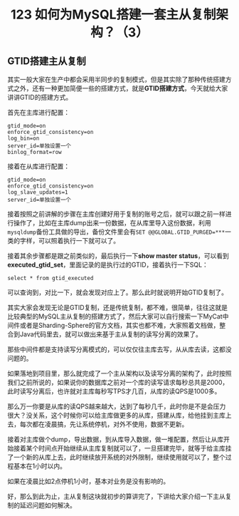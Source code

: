 <h1 align="center">123 如何为MySQL搭建一套主从复制架构？（3）</h1>



## GTID搭建主从复制

其实一般大家在生产中都会采用半同步的复制模式，但是其实除了那种传统搭建方式之外，还有一种更加简便一些的搭建方式，就是**GTID搭建方式**，今天就给大家讲讲GTID的搭建方式。

首先在主库进行配置：

```
gtid_mode=on
enforce_gtid_consistency=on
log_bin=on
server_id=单独设置一个
binlog_format=row
```

接着在从库进行配置：

```
gtid_mode=on
enforce_gtid_consistency=on
log_slave_updates=1
server_id=单独设置一个
```

接着按照之前讲解的步骤在主库创建好用于复制的账号之后，就可以跟之前一样进行操作了，比如在主库dump出来一份数据，在从库里导入这份数据，利用`mysqldump`备份工具做的导出，备份文件里会有`SET @@GLOBAL.GTID_PURGED=***`一类的字样，可以照着执行一下就可以了。

接着其余步骤都是跟之前类似的，最后执行一下**show master status**，可以看到**executed_gtid_set**，里面记录的是执行过的GTID，接着执行一下SQL：

```
select * from gtid_executed
```

可以查询到，对比一下，就会发现对应上了。那么此时就说明开始GTID复制了。

其实大家会发现无论是GTID复制，还是传统复制，都不难，很简单，往往这就是比较典型的MySQL主从复制的搭建方式了，然后大家可以自行搜索一下MyCat中间件或者是Sharding-Sphere的官方文档，其实也都不难，大家照着文档做，整合到Java代码里去，就可以做出来基于主从复制的读写分离的效果了。

那些中间件都是支持读写分离模式的，可以仅仅往主库去写，从从库去读，这都没问题的。

如果落地到项目里，那么就完成了一个主从架构以及读写分离的架构了，此时按照我们之前所说的，如果说你的数据库之前对一个库的读写请求每秒总共是2000，此时读写分离后，也许就对主库每秒写TPS才几百，从库的读QPS是1000多。

那么万一你要是从库的读QPS越来越大，达到了每秒几千，此时你是不是会压力很大？没关系，这个时候你可以给主库做更多的从库，搭建从库，给他挂到主库上去，每次都在凌晨搞，先让系统停机，对外不使用，数据不更新。

接着对主库做个dump，导出数据，到从库导入数据，做一堆配置，然后让从库开始接着某个时间点开始继续从主库复制就可以了，一旦搭建完毕，就等于给主库挂了一个新的从库上去，此时继续放开系统的对外限制，继续使用就可以了，整个过程基本在1小时以内。

如果在凌晨比如2点停机1小时，基本对业务是没有影响的。

好，那么到此为止，主从复制这块就初步的算讲完了，下讲给大家介绍一下主从复制的延迟问题如何解决。
